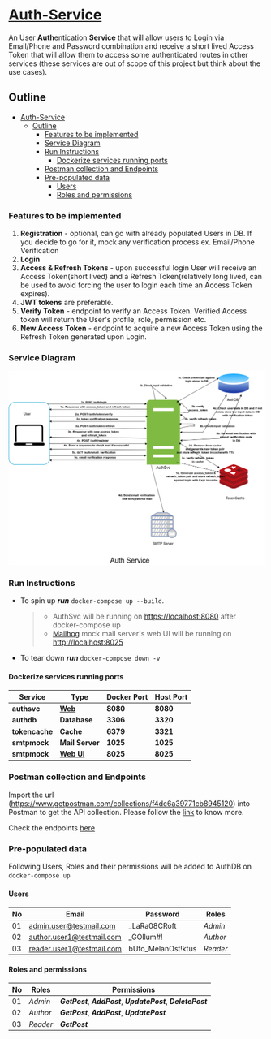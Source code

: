 # [Auth-Service](./authsvc)

An User **Auth**entication **Service** that will allow users to Login via Email/Phone and Password combination and receive a short lived Access Token that will allow them to access some authenticated routes in other services (these services are out of scope of this project but think about the use cases).

## Outline

- [Auth-Service](#auth-service)
  - [Outline](#outline)
    - [Features to be implemented](#features-to-be-implemented)
    - [Service Diagram](#service-diagram)
    - [Run Instructions](#run-instructions)
      - [Dockerize services running ports](#dockerize-services-running-ports)
    - [Postman collection and Endpoints](#postman-collection-and-endpoints)
    - [Pre-populated data](#pre-populated-data)
      - [Users](#users)
      - [Roles and permissions](#roles-and-permissions)

### Features to be implemented

1. **Registration** - optional, can go with already populated Users in DB. If you decide to go for it, mock any verification process ex. Email/Phone Verification
2. **Login**
3. **Access & Refresh Tokens** - upon successful login User will receive an Access Token(short lived) and a Refresh Token(relatively long lived, can be used to avoid forcing the user to login each time an Access Token expires).
4. **JWT tokens** are preferable.
5. **Verify Token** - endpoint to verify an Access Token. Verified Access token will return the User's profile, role, permission etc.
6. **New Access Token** -  endpoint to acquire a new Access Token using the Refresh Token generated upon Login.

### Service Diagram

![alt](./diagrams/authsvc.drawio.png)

### Run Instructions

- To spin up _**run**_ `docker-compose up --build`.
  >
  > - AuthSvc will be running on <https://localhost:8080> after docker-compose up
  > - [Mailhog][3] mock mail server's web UI will be running on <http://localhost:8025>
  >
- To tear down _**run**_ `docker-compose down -v`

#### Dockerize services running ports

| Service | Type | Docker Port | Host Port |
|--------|-------|------------|------------|
| **authsvc** | [**Web**](https://localhost:8080) | **8080** | **8080** |
| **authdb** | **Database** | **3306** | **3320** |
| **tokencache** | **Cache** | **6379** | **3321** |
| **smtpmock**   | **Mail Server** | **1025** | **1025** |
| **smtpmock**   | [**Web UI**](http://localhost:8025)      | **8025** | **8025**

### Postman collection and Endpoints

Import the url (<https://www.getpostman.com/collections/f4dc6a39771cb8945120>) into Postman to get the API collection. Please follow the [link][1] to know more.

Check the endpoints [here][2]

### Pre-populated data

Following Users, Roles and their permissions will be added to AuthDB on `docker-compose up`

#### Users

No|Email                        |Password                           | Roles           |
--|-----------------------------|-----------------------------------|-----------------|
01|<admin.user@testmail.com>    |_LaRa08CRoft                       |  _Admin_        |
02|<author.user1@testmail.com>  |_GOllum#!                          |  _Author_       |
03|<reader.user1@testmail.com>  |bUfo_MelanOst!ktus                 |  _Reader_       |

#### Roles and permissions

No|Roles                        |Permissions                                                      |
--|-----------------------------|-----------------------------------------------------------------|
01|_Admin_                      | _**GetPost**_, _**AddPost**_, _**UpdatePost**_, _**DeletePost**_|
02|_Author_                     |_**GetPost**_, _**AddPost**_, _**UpdatePost**_                   |
03|_Reader_                     |_**GetPost**_                                                    |

[3]: https://github.com/mailhog/MailHog
[2]: https://github.com/ParthoShuvo/auth-system/tree/master/authsvc#postman-collection
[1]: https://learning.postman.com/docs/getting-started/importing-and-exporting-data/#:~:text=to%20import%20your%20api%20specifications%20into%20postman%3A
